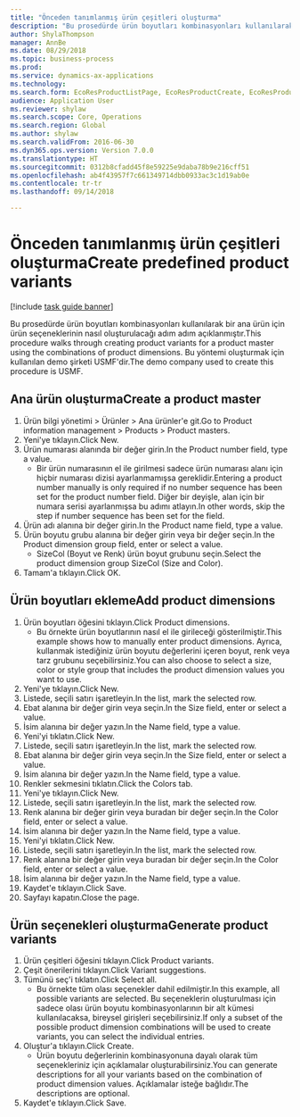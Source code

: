 ```yaml
--- 
title: "Önceden tanımlanmış ürün çeşitleri oluşturma"
description: "Bu prosedürde ürün boyutları kombinasyonları kullanılarak bir ana ürün için ürün seçeneklerinin nasıl oluşturulacağı adım adım açıklanmıştır."
author: ShylaThompson
manager: AnnBe
ms.date: 08/29/2018
ms.topic: business-process
ms.prod: 
ms.service: dynamics-ax-applications
ms.technology: 
ms.search.form: EcoResProductListPage, EcoResProductCreate, EcoResProductDetails, EcoResProductMasterDimension, EcoResProductVariants, EcoResProductVariantSuggestions
audience: Application User
ms.reviewer: shylaw
ms.search.scope: Core, Operations
ms.search.region: Global
ms.author: shylaw
ms.search.validFrom: 2016-06-30
ms.dyn365.ops.version: Version 7.0.0
ms.translationtype: HT
ms.sourcegitcommit: 0312b8cfadd45f8e59225e9daba78b9e216cff51
ms.openlocfilehash: ab4f43957f7c661349714dbb0933ac3c1d19ab0e
ms.contentlocale: tr-tr
ms.lasthandoff: 09/14/2018

---
```

# <a name="create-predefined-product-variants"></a><span data-ttu-id="fae80-103">Önceden tanımlanmış ürün çeşitleri oluşturma</span><span class="sxs-lookup"><span data-stu-id="fae80-103">Create predefined product variants</span></span>

[!include [task guide banner](../../includes/task-guide-banner.md)]

<span data-ttu-id="fae80-104">Bu prosedürde ürün boyutları kombinasyonları kullanılarak bir ana ürün için ürün seçeneklerinin nasıl oluşturulacağı adım adım açıklanmıştır.</span><span class="sxs-lookup"><span data-stu-id="fae80-104">This procedure walks through creating product variants for a product master using the combinations of product dimensions.</span></span> <span data-ttu-id="fae80-105">Bu yöntemi oluşturmak için kullanılan demo şirketi USMF'dir.</span><span class="sxs-lookup"><span data-stu-id="fae80-105">The demo company used to create this procedure is USMF.</span></span>


## <a name="create-a-product-master"></a><span data-ttu-id="fae80-106">Ana ürün oluşturma</span><span class="sxs-lookup"><span data-stu-id="fae80-106">Create a product master</span></span>
1. <span data-ttu-id="fae80-107">Ürün bilgi yönetimi > Ürünler > Ana ürünler'e git.</span><span class="sxs-lookup"><span data-stu-id="fae80-107">Go to Product information management > Products > Product masters.</span></span>
2. <span data-ttu-id="fae80-108">Yeni'ye tıklayın.</span><span class="sxs-lookup"><span data-stu-id="fae80-108">Click New.</span></span>
3. <span data-ttu-id="fae80-109">Ürün numarası alanında bir değer girin.</span><span class="sxs-lookup"><span data-stu-id="fae80-109">In the Product number field, type a value.</span></span>
    * <span data-ttu-id="fae80-110">Bir ürün numarasının el ile girilmesi sadece ürün numarası alanı için hiçbir numarası dizisi ayarlanmamışsa gereklidir.</span><span class="sxs-lookup"><span data-stu-id="fae80-110">Entering a product number manually is only required if no number sequence has been set for the product number field.</span></span> <span data-ttu-id="fae80-111">Diğer bir deyişle, alan için bir numara serisi ayarlanmışsa bu adımı atlayın.</span><span class="sxs-lookup"><span data-stu-id="fae80-111">In other words, skip the step if number sequence has been set for the field.</span></span>  
4. <span data-ttu-id="fae80-112">Ürün adı alanına bir değer girin.</span><span class="sxs-lookup"><span data-stu-id="fae80-112">In the Product name field, type a value.</span></span>
5. <span data-ttu-id="fae80-113">Ürün boyutu grubu alanına bir değer girin veya bir değer seçin.</span><span class="sxs-lookup"><span data-stu-id="fae80-113">In the Product dimension group field, enter or select a value.</span></span>
    * <span data-ttu-id="fae80-114">SizeCol (Boyut ve Renk) ürün boyut grubunu seçin.</span><span class="sxs-lookup"><span data-stu-id="fae80-114">Select the product dimension group SizeCol (Size and Color).</span></span>  
6. <span data-ttu-id="fae80-115">Tamam'a tıklayın.</span><span class="sxs-lookup"><span data-stu-id="fae80-115">Click OK.</span></span>

## <a name="add-product-dimensions"></a><span data-ttu-id="fae80-116">Ürün boyutları ekleme</span><span class="sxs-lookup"><span data-stu-id="fae80-116">Add product dimensions</span></span>
1. <span data-ttu-id="fae80-117">Ürün boyutları öğesini tıklayın.</span><span class="sxs-lookup"><span data-stu-id="fae80-117">Click Product dimensions.</span></span>
    * <span data-ttu-id="fae80-118">Bu örnekte ürün boyutlarının nasıl el ile girileceği gösterilmiştir.</span><span class="sxs-lookup"><span data-stu-id="fae80-118">This example shows how to manually enter product dimensions.</span></span> <span data-ttu-id="fae80-119">Ayrıca, kullanmak istediğiniz ürün boyutu değerlerini içeren boyut, renk veya tarz grubunu seçebilirsiniz.</span><span class="sxs-lookup"><span data-stu-id="fae80-119">You can also choose to select a size, color or style group that includes the product dimension values you want to use.</span></span>  
2. <span data-ttu-id="fae80-120">Yeni'ye tıklayın.</span><span class="sxs-lookup"><span data-stu-id="fae80-120">Click New.</span></span>
3. <span data-ttu-id="fae80-121">Listede, seçili satırı işaretleyin.</span><span class="sxs-lookup"><span data-stu-id="fae80-121">In the list, mark the selected row.</span></span>
4. <span data-ttu-id="fae80-122">Ebat alanına bir değer girin veya seçin.</span><span class="sxs-lookup"><span data-stu-id="fae80-122">In the Size field, enter or select a value.</span></span>
5. <span data-ttu-id="fae80-123">İsim alanına bir değer yazın.</span><span class="sxs-lookup"><span data-stu-id="fae80-123">In the Name field, type a value.</span></span>
6. <span data-ttu-id="fae80-124">Yeni'yi tıklatın.</span><span class="sxs-lookup"><span data-stu-id="fae80-124">Click New.</span></span>
7. <span data-ttu-id="fae80-125">Listede, seçili satırı işaretleyin.</span><span class="sxs-lookup"><span data-stu-id="fae80-125">In the list, mark the selected row.</span></span>
8. <span data-ttu-id="fae80-126">Ebat alanına bir değer girin veya seçin.</span><span class="sxs-lookup"><span data-stu-id="fae80-126">In the Size field, enter or select a value.</span></span>
9. <span data-ttu-id="fae80-127">İsim alanına bir değer yazın.</span><span class="sxs-lookup"><span data-stu-id="fae80-127">In the Name field, type a value.</span></span>
10. <span data-ttu-id="fae80-128">Renkler sekmesini tıklatın.</span><span class="sxs-lookup"><span data-stu-id="fae80-128">Click the Colors tab.</span></span>
11. <span data-ttu-id="fae80-129">Yeni'ye tıklayın.</span><span class="sxs-lookup"><span data-stu-id="fae80-129">Click New.</span></span>
12. <span data-ttu-id="fae80-130">Listede, seçili satırı işaretleyin.</span><span class="sxs-lookup"><span data-stu-id="fae80-130">In the list, mark the selected row.</span></span>
13. <span data-ttu-id="fae80-131">Renk alanına bir değer girin veya buradan bir değer seçin.</span><span class="sxs-lookup"><span data-stu-id="fae80-131">In the Color field, enter or select a value.</span></span>
14. <span data-ttu-id="fae80-132">İsim alanına bir değer yazın.</span><span class="sxs-lookup"><span data-stu-id="fae80-132">In the Name field, type a value.</span></span>
15. <span data-ttu-id="fae80-133">Yeni'yi tıklatın.</span><span class="sxs-lookup"><span data-stu-id="fae80-133">Click New.</span></span>
16. <span data-ttu-id="fae80-134">Listede, seçili satırı işaretleyin.</span><span class="sxs-lookup"><span data-stu-id="fae80-134">In the list, mark the selected row.</span></span>
17. <span data-ttu-id="fae80-135">Renk alanına bir değer girin veya buradan bir değer seçin.</span><span class="sxs-lookup"><span data-stu-id="fae80-135">In the Color field, enter or select a value.</span></span>
18. <span data-ttu-id="fae80-136">İsim alanına bir değer yazın.</span><span class="sxs-lookup"><span data-stu-id="fae80-136">In the Name field, type a value.</span></span>
19. <span data-ttu-id="fae80-137">Kaydet'e tıklayın.</span><span class="sxs-lookup"><span data-stu-id="fae80-137">Click Save.</span></span>
20. <span data-ttu-id="fae80-138">Sayfayı kapatın.</span><span class="sxs-lookup"><span data-stu-id="fae80-138">Close the page.</span></span>

## <a name="generate-product-variants"></a><span data-ttu-id="fae80-139">Ürün seçenekleri oluşturma</span><span class="sxs-lookup"><span data-stu-id="fae80-139">Generate product variants</span></span>
1. <span data-ttu-id="fae80-140">Ürün çeşitleri öğesini tıklayın.</span><span class="sxs-lookup"><span data-stu-id="fae80-140">Click Product variants.</span></span>
2. <span data-ttu-id="fae80-141">Çeşit önerilerini tıklayın.</span><span class="sxs-lookup"><span data-stu-id="fae80-141">Click Variant suggestions.</span></span>
3. <span data-ttu-id="fae80-142">Tümünü seç'i tıklatın.</span><span class="sxs-lookup"><span data-stu-id="fae80-142">Click Select all.</span></span>
    * <span data-ttu-id="fae80-143">Bu örnekte tüm olası seçenekler dahil edilmiştir.</span><span class="sxs-lookup"><span data-stu-id="fae80-143">In this example, all possible variants are selected.</span></span> <span data-ttu-id="fae80-144">Bu seçeneklerin oluşturulması için sadece olası ürün boyutu kombinasyonlarının bir alt kümesi kullanılacaksa, bireysel girişleri seçebilirsiniz.</span><span class="sxs-lookup"><span data-stu-id="fae80-144">If only a subset of the possible product dimension combinations will be used to create variants, you can select the individual entries.</span></span>  
4. <span data-ttu-id="fae80-145">Oluştur'a tıklayın.</span><span class="sxs-lookup"><span data-stu-id="fae80-145">Click Create.</span></span>
    * <span data-ttu-id="fae80-146">Ürün boyutu değerlerinin kombinasyonuna dayalı olarak tüm seçenekleriniz için açıklamalar oluşturabilirsiniz.</span><span class="sxs-lookup"><span data-stu-id="fae80-146">You can generate descriptions for all your variants based on the combination of product dimension values.</span></span> <span data-ttu-id="fae80-147">Açıklamalar isteğe bağlıdır.</span><span class="sxs-lookup"><span data-stu-id="fae80-147">The descriptions are optional.</span></span>  
5. <span data-ttu-id="fae80-148">Kaydet'e tıklayın.</span><span class="sxs-lookup"><span data-stu-id="fae80-148">Click Save.</span></span>


